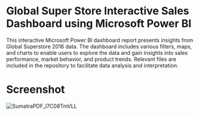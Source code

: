 # Global Super Store Interactive Sales Dashboard using Microsoft Power BI
This interactive Microsoft Power BI dashboard report presents insights from Global Superstore 2016 data. The dashboard includes various filters, maps, and charts to enable users to explore the data and gain insights into sales performance, market behavior, and product trends. Relevant files are included in the repository to facilitate data analysis and interpretation.
# Screenshot

![SumatraPDF_l7C08TmVLL](https://user-images.githubusercontent.com/29508011/222393710-c2749546-ee8b-458d-893c-66ba7552001c.png)
